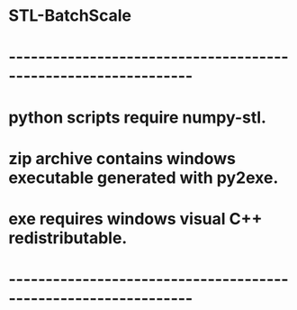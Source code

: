# STL-BatchScale
# ---------------------------------------------------------------
# python scripts require numpy-stl.
# zip archive contains windows executable generated with py2exe.
# exe requires windows visual C++ redistributable.
# ---------------------------------------------------------------
